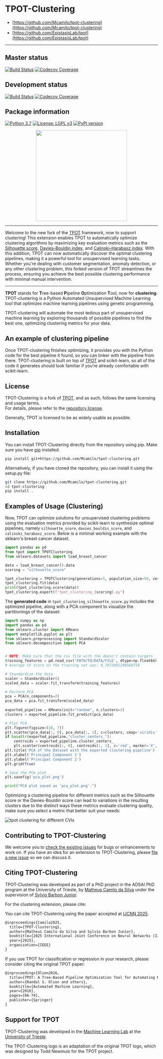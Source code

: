 # TPOT-Clustering

<!-- STATUS_BADGE -->
- [https://github.com/Mcamilo/tpot-clustering](https://github.com/Mcamilo/tpot-clustering)
- [https://github.com/EpistasisLab/tpot](https://github.com/EpistasisLab/tpot)

---

## Master status

[![Build Status](https://github.com/Mcamilo/tpot-clustering/actions/workflows/ci.yml/badge.svg?branch=master)](https://github.com/Mcamilo/tpot-clustering/actions/workflows/ci.yml?query=branch%3Amaster)
[![Codecov Coverage](https://codecov.io/gh/Mcamilo/tpot-clustering/branch/master/graph/badge.svg)](https://codecov.io/gh/Mcamilo/tpot-clustering/branch/master)

<!-- If you are using Travis or AppVeyor, set them up for your repo and update links accordingly. 
[![Master Build Status - Mac/Linux](https://travis-ci.com/Mcamilo/tpot-clustering.svg?branch=master)](https://travis-ci.com/Mcamilo/tpot-clustering)
[![Master Build Status - Windows](https://ci.appveyor.com/api/projects/status/your-appveyor-id/branch/master?svg=true)](https://ci.appveyor.com/project/your-appveyor-user/tpot-clustering?branch=master)
[![Master Coverage Status](https://coveralls.io/repos/github/Mcamilo/tpot-clustering/badge.svg?branch=master)](https://coveralls.io/github/Mcamilo/tpot-clustering?branch=master)
-->

## Development status

[![Build Status](https://github.com/Mcamilo/tpot-clustering/actions/workflows/ci.yml/badge.svg?branch=development)](https://github.com/Mcamilo/tpot-clustering/actions/workflows/ci.yml?query=branch%3Adevelopment)
[![Codecov Coverage](https://codecov.io/gh/Mcamilo/tpot-clustering/branch/development/graph/badge.svg)](https://codecov.io/gh/Mcamilo/tpot-clustering/branch/development)

## Package information

[![Python 3.7](https://img.shields.io/badge/python-3.7-blue.svg)](https://www.python.org/downloads/release/python-370/)
[![License: LGPL v3](https://img.shields.io/badge/license-LGPL%20v3-blue.svg)](http://www.gnu.org/licenses/lgpl-3.0)
[![PyPI version](https://badge.fury.io/py/tpot-clustering.svg)](https://badge.fury.io/py/tpot-clustering)


<p align="center">
<img src="https://github.com/Mcamilo/tpot-clustering/blob/main/images/tpot-clustering_logo.png?raw=true" width=300 />
</p>

---
Welcome to the new fork of the [TPOT](https://github.com/EpistasisLab/tpot) framework, now to support clustering! This extension enables TPOT to automatically optimize clustering algorithms by maximizing key evaluation metrics such as the [Silhouette score](https://en.wikipedia.org/wiki/Silhouette_(clustering)), [Davies–Bouldin index](https://en.wikipedia.org/wiki/Davies–Bouldin_index), and [Calinski–Harabasz index](https://en.wikipedia.org/wiki/Calinski-Harabasz_index). With this addition, TPOT can now automatically discover the optimal clustering pipelines, making it a powerful tool for unsupervised learning tasks. Whether you're dealing with customer segmentation, anomaly detection, or any other clustering problem, this forked version of TPOT streamlines the process, ensuring you achieve the best possible clustering performance with minimal manual intervention.
- - - -

**TPOT** stands for **T**ree-based **P**ipeline **O**ptimization **T**ool, now for **clustering**. TPOT-clustering is a Python Automated Unsupervised Machine Learning tool that optimizes machine learning pipelines using genetic programming.

TPOT-clustering will automate the most tedious part of unsupervised machine learning by exploring thousands of possible pipelines to find the best one, optimizing clustering metrics for your data.

## An example of clustering pipeline

Once TPOT-clustering finishes optimizing, it provides you with the Python code for the best pipeline it found, so you can tinker with the pipeline from there. TPOT-clustering is built on top of [TPOT](https://github.com/EpistasisLab/tpot) and scikit-learn, so all of the code it generates should look familiar if you’re already comfortable with scikit-learn.

## License

TPOT-Clustering is a fork of [TPOT](https://github.com/EpistasisLab/tpot), and as such, follows the same licensing and usage terms.  
For details, please refer to the [repository license](https://github.com/EpistasisLab/tpot/blob/master/LICENSE).

Generally, TPOT is licensed to be as widely usable as possible.

## Installation

You can install TPOT-Clustering directly from the repository using pip. Make sure you have [pip](https://pip.pypa.io/en/stable/) installed.

```bash
pip install git+https://github.com/Mcamilo/tpot-clustering.git
```
Alternatively, if you have cloned the repository, you can install it using the setup.py file:
```bash
git clone https://github.com/Mcamilo/tpot-clustering.git
cd tpot-clustering
pip install .
```

## Examples of Usage (Clustering)

Now, TPOT can optimize solutions for unsupervised clustering problems using the evaluation metrics provided by scikit-learn to synthesize optimal pipelines, namely `silhouette_score`, `davies_bouldin_score`, and `calinski_harabasz_score`. Below is a minimal working example with the sklearn's breast cancer dataset.

```python 
import pandas as pd
from tpot import TPOTClustering
from sklearn.datasets import load_breast_cancer

data = load_breast_cancer().data
scoring = "silhouette_score"

tpot_clustering = TPOTClustering(generations=5, population_size=50, verbosity=2, random_state=42, scoring=scoring)
tpot_clustering.fit(data)
print(tpot_clustering.score(data))
tpot_clustering.export(f"tpot_clustering_{scoring}.py")
```
The **generated code** in `tpot_clustering_silhouette_score.py` includes the optimized pipeline, along with a PCA component to visualize the partitionings of the dataset:

```python
import numpy as np
import pandas as pd
from sklearn.cluster import KMeans
import matplotlib.pyplot as plt
from sklearn.preprocessing import StandardScaler
from sklearn.decomposition import PCA


# NOTE: Make sure that the csv file with the doesn't contain targets
training_features = pd.read_csv('PATH/TO/DATA/FILE', dtype=np.float64)
# Average CV score on the training set was: 0.7072801240568758

# Standardize the data
scaler = StandardScaler()
scaled_data = scaler.fit_transform(training_features)

# Perform PCA
pca = PCA(n_components=2)
pca_data = pca.fit_transform(scaled_data)
        
exported_pipeline = KMeans(init="random", n_clusters=2)
clusters = exported_pipeline.fit_predict(pca_data)

# Plot PCA
plt.figure(figsize=(10, 7))
plt.scatter(pca_data[:, 0], pca_data[:, 1], c=clusters, cmap='viridis', marker='o', edgecolor='k', s=100)
if hasattr(exported_pipeline,"cluster_centers_"):
    centroids = exported_pipeline.cluster_centers_
    plt.scatter(centroids[:, 0], centroids[:, 1], c='red', marker='X', s=200, alpha=0.75)
plt.title('PCA of the Dataset with the exported clustering pipeline')
plt.xlabel('Principal Component 1')
plt.ylabel('Principal Component 2')
plt.grid(True)

# Save the PCA plot
plt.savefig('pca_plot.png')

print("PCA plot saved as 'pca_plot.png'.")

```

Optimizing a clustering pipeline for different metrics such as the Silhouette score or the Davies-Bouldin score can lead to variations in the resulting clusters due to the distinct ways these metrics evaluate clustering quality, make sure you select a metric that better suit your needs:

![tpot clustering for different CVIs](images/tpot-clustering.png)

## Contributing to TPOT-Clustering

We welcome you to [check the existing issues](https://github.com/Mcamilo/tpot-clustering/issues) for bugs or enhancements to work on. If you have an idea for an extension to TPOT-Clustering, please [file a new issue](https://github.com/Mcamilo/tpot/issues/new) so we can discuss it.

## Citing TPOT-Clustering

TPOT-Clustering was developed as part of a PhD project in the ADSAI PhD program at the University of Trieste, by [Matheus Camilo da Silva](https://www.linkedin.com/in/matheus-camilo-da-silva/) under the supervision of [Sylvio Barbon Junior](https://www.linkedin.com/in/barbon/).

For the clustering extension, please cite:

You can cite TPOT-Clustering using the paper accepted at [IJCNN 2025](https://2025.ijcnn.org/).

```latex
@inproceedings{Camilo2025,
  title={TPOT-Clustering},
  author={Matheus Camilo da Silva and Sylvio Barbon Junior},
  booktitle={2025 International Joint Conference on Neural Networks (IJCNN)},
  year={2025},
  organization={IEEE}
}
```

If you use TPOT for classification or regression in your research, please consider citing the original TPOT paper:

```latex
@inproceedings{Olson2016,
  title={TPOT: A Tree-Based Pipeline Optimization Tool for Automating Machine Learning},
  author={Randal S. Olson and others},
  booktitle={Automated Machine Learning},
  year={2016},
  pages={66-74},
  publisher={Springer}
}
```


## Support for TPOT

TPOT-Clustering was developed in the [Machine Learning Lab](https://machinelearning.inginf.units.it/) at the [University of Trieste](https://www.units.it).

The TPOT-Clustering logo is an adaptation of the original TPOT logo, which was designed by Todd Newmuis for the TPOT project.
